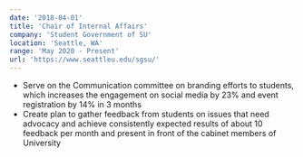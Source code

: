 ```yaml
---
date: '2018-04-01'
title: 'Chair of Internal Affairs'
company: 'Student Government of SU'
location: 'Seattle, WA'
range: 'May 2020 - Present'
url: 'https://www.seattleu.edu/sgsu/'
---
```


- Serve on the Communication committee on branding efforts to students, which increases the engagement on social media by 23% and event registration by 14% in 3 months
- Create plan to gather feedback from students on issues that need advocacy and achieve consistently expected results of about 10 feedback per month and present in front of the cabinet members of University

